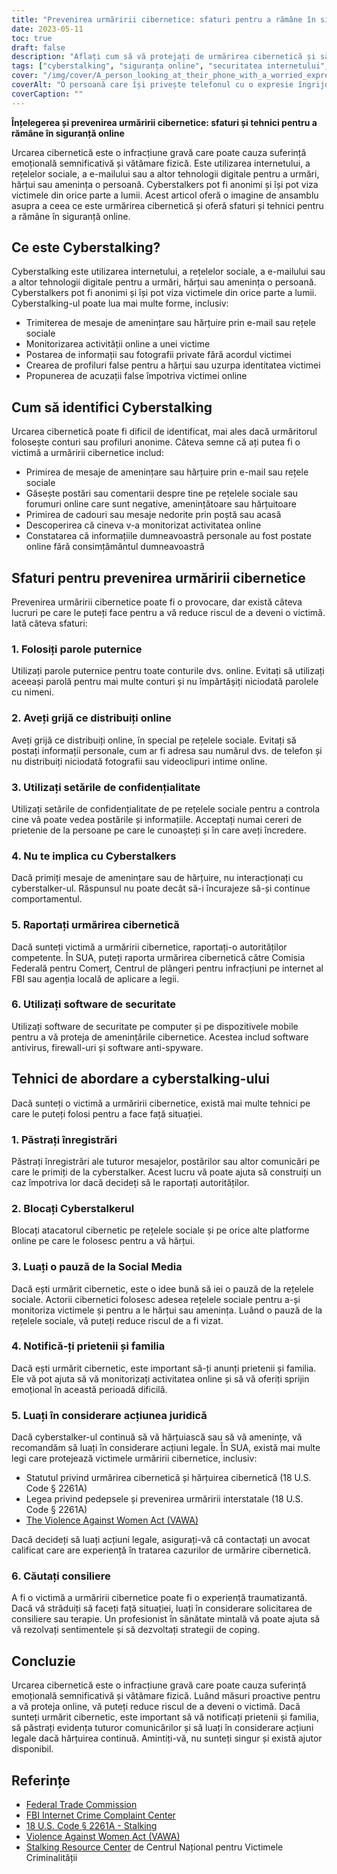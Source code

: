 ```yaml
---
title: "Prevenirea urmăririi cibernetice: sfaturi pentru a rămâne în siguranță online"
date: 2023-05-11
toc: true
draft: false
description: "Aflați cum să vă protejați de urmărirea cibernetică și să vă păstrați în siguranță online cu aceste sfaturi și tehnici."
tags: ["cyberstalking", "siguranța online", "securitatea internetului", "prevenirea urmăririi", "siguranță personală", "confidențialitate online", "securitate cibernetică", "siguranta digitala", "siguranța pe internet", "hărțuirea cibernetică", "hărțuire", "protectia victimelor", "acțiune legală", "consiliere", "sănătate mentală", "siguranța rețelelor sociale", "hărțuirea online", "urmărirea online", "aplicarea legii", "protecție a vieții private"]
cover: "/img/cover/A_person_looking_at_their_phone_with_a_worried_expression.png"
coverAlt: "O persoană care își privește telefonul cu o expresie îngrijorată, în timp ce o siluetă întunecată se profilează în fundal."
coverCaption: ""
---
```


**Înțelegerea și prevenirea urmăririi cibernetice: sfaturi și tehnici pentru a rămâne în siguranță online**

Urcarea cibernetică este o infracțiune gravă care poate cauza suferință emoțională semnificativă și vătămare fizică. Este utilizarea internetului, a rețelelor sociale, a e-mailului sau a altor tehnologii digitale pentru a urmări, hărțui sau amenința o persoană. Cyberstalkers pot fi anonimi și își pot viza victimele din orice parte a lumii. Acest articol oferă o imagine de ansamblu asupra a ceea ce este urmărirea cibernetică și oferă sfaturi și tehnici pentru a rămâne în siguranță online.

## Ce este Cyberstalking?

Cyberstalking este utilizarea internetului, a rețelelor sociale, a e-mailului sau a altor tehnologii digitale pentru a urmări, hărțui sau amenința o persoană. Cyberstalkers pot fi anonimi și își pot viza victimele din orice parte a lumii. Cyberstalking-ul poate lua mai multe forme, inclusiv:

- Trimiterea de mesaje de amenințare sau hărțuire prin e-mail sau rețele sociale
- Monitorizarea activității online a unei victime
- Postarea de informații sau fotografii private fără acordul victimei
- Crearea de profiluri false pentru a hărțui sau uzurpa identitatea victimei
- Propunerea de acuzații false împotriva victimei online

## Cum să identifici Cyberstalking

Urcarea cibernetică poate fi dificil de identificat, mai ales dacă urmăritorul folosește conturi sau profiluri anonime. Câteva semne că ați putea fi o victimă a urmăririi cibernetice includ:

- Primirea de mesaje de amenințare sau hărțuire prin e-mail sau rețele sociale
- Găsește postări sau comentarii despre tine pe rețelele sociale sau forumuri online care sunt negative, amenințătoare sau hărțuitoare
- Primirea de cadouri sau mesaje nedorite prin poștă sau acasă
- Descoperirea că cineva v-a monitorizat activitatea online
- Constatarea că informațiile dumneavoastră personale au fost postate online fără consimțământul dumneavoastră

## Sfaturi pentru prevenirea urmăririi cibernetice

Prevenirea urmăririi cibernetice poate fi o provocare, dar există câteva lucruri pe care le puteți face pentru a vă reduce riscul de a deveni o victimă. Iată câteva sfaturi:

### 1. Folosiți parole puternice

Utilizați parole puternice pentru toate conturile dvs. online. Evitați să utilizați aceeași parolă pentru mai multe conturi și nu împărtășiți niciodată parolele cu nimeni.

### 2. Aveți grijă ce distribuiți online

Aveți grijă ce distribuiți online, în special pe rețelele sociale. Evitați să postați informații personale, cum ar fi adresa sau numărul dvs. de telefon și nu distribuiți niciodată fotografii sau videoclipuri intime online.

### 3. Utilizați setările de confidențialitate

Utilizați setările de confidențialitate de pe rețelele sociale pentru a controla cine vă poate vedea postările și informațiile. Acceptați numai cereri de prietenie de la persoane pe care le cunoașteți și în care aveți încredere.

### 4. Nu te implica cu Cyberstalkers

Dacă primiți mesaje de amenințare sau de hărțuire, nu interacționați cu cyberstalker-ul. Răspunsul nu poate decât să-i încurajeze să-și continue comportamentul.

### 5. Raportați urmărirea cibernetică

Dacă sunteți victimă a urmăririi cibernetice, raportați-o autorităților competente. În SUA, puteți raporta urmărirea cibernetică către Comisia Federală pentru Comerț, Centrul de plângeri pentru infracțiuni pe internet al FBI sau agenția locală de aplicare a legii.

### 6. Utilizați software de securitate

Utilizați software de securitate pe computer și pe dispozitivele mobile pentru a vă proteja de amenințările cibernetice. Acestea includ software antivirus, firewall-uri și software anti-spyware.

## Tehnici de abordare a cyberstalking-ului

Dacă sunteți o victimă a urmăririi cibernetice, există mai multe tehnici pe care le puteți folosi pentru a face față situației.

### 1. Păstrați înregistrări

Păstrați înregistrări ale tuturor mesajelor, postărilor sau altor comunicări pe care le primiți de la cyberstalker. Acest lucru vă poate ajuta să construiți un caz împotriva lor dacă decideți să le raportați autorităților.

### 2. Blocați Cyberstalkerul

Blocați atacatorul cibernetic pe rețelele sociale și pe orice alte platforme online pe care le folosesc pentru a vă hărțui.

### 3. Luați o pauză de la Social Media

Dacă ești urmărit cibernetic, este o idee bună să iei o pauză de la rețelele sociale. Actorii cibernetici folosesc adesea rețelele sociale pentru a-și monitoriza victimele și pentru a le hărțui sau amenința. Luând o pauză de la rețelele sociale, vă puteți reduce riscul de a fi vizat.

### 4. Notifică-ți prietenii și familia

Dacă ești urmărit cibernetic, este important să-ți anunți prietenii și familia. Ele vă pot ajuta să vă monitorizați activitatea online și să vă oferiți sprijin emoțional în această perioadă dificilă.

### 5. Luați în considerare acțiunea juridică

Dacă cyberstalker-ul continuă să vă hărțuiască sau să vă amenințe, vă recomandăm să luați în considerare acțiuni legale. În SUA, există mai multe legi care protejează victimele urmăririi cibernetice, inclusiv:

- Statutul privind urmărirea cibernetică și hărțuirea cibernetică (18 U.S. Code § 2261A)
- Legea privind pedepsele și prevenirea urmăririi interstatale (18 U.S. Code § 2261A)
- [The Violence Against Women Act (VAWA)](https://www.hud.gov/VAWA)

Dacă decideți să luați acțiuni legale, asigurați-vă că contactați un avocat calificat care are experiență în tratarea cazurilor de urmărire cibernetică.

### 6. Căutați consiliere

A fi o victimă a urmăririi cibernetice poate fi o experiență traumatizantă. Dacă vă străduiți să faceți față situației, luați în considerare solicitarea de consiliere sau terapie. Un profesionist în sănătate mintală vă poate ajuta să vă rezolvați sentimentele și să dezvoltați strategii de coping.

## Concluzie

Urcarea cibernetică este o infracțiune gravă care poate cauza suferință emoțională semnificativă și vătămare fizică. Luând măsuri proactive pentru a vă proteja online, vă puteți reduce riscul de a deveni o victimă. Dacă sunteți urmărit cibernetic, este important să vă notificați prietenii și familia, să păstrați evidența tuturor comunicărilor și să luați în considerare acțiuni legale dacă hărțuirea continuă. Amintiți-vă, nu sunteți singur și există ajutor disponibil.

## Referințe

- [Federal Trade Commission](https://www.ftc.gov/)
- [FBI Internet Crime Complaint Center](https://www.ic3.gov/)
- [18 U.S. Code § 2261A - Stalking](https://www.law.cornell.edu/uscode/text/18/2261A)
- [Violence Against Women Act (VAWA)](https://www.hud.gov/VAWA)
- [Stalking Resource Center](https://victimsofcrime.org/our-programs/national-stalking-resource-center/) de Centrul Național pentru Victimele Criminalității
